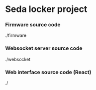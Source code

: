 # Seda locker project

### Firmware source code
./firmware
### Websocket server source code
./websocket

### Web interface source code (React)
./
